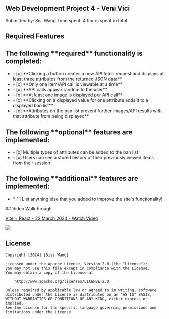 ## Web Development Project 4 - Veni Vici
Submitted by: Sisi Wang
Time spent: 4 hours spent in total
## Required Features
<h2>The following **required** functionality is completed:</h2>
<ul>
  <li>- [x] **Clicking a button creates a new API fetch request and displays at least three attributes from the returned JSON data**</li>
  <li>- [x] **Only one item/API call is viewable at a time**</li>
  <li>- [x] **API calls appear random to the user**</li>
  <li>- [x] **At least one image is displayed per API call**</li>
  <li>- [x] **Clicking on a displayed value for one attribute adds it to a displayed ban list**</li>
  <li>- [x] **Attributes on the ban list prevent further images/API results with that attribute from being displayed**</li>
</ul>
<h2>The following **optional** features are implemented:</h2>
<ul>
  <li>- [x] Multiple types of attributes can be added to the ban list</li>
  <li>- [x] Users can see a stored history of their previously viewed items from their session</li>
</ul>
<h2>The following **additional** features are implemented:</h2>
<ul>
  <li>* [ ] List anything else that you added to improve the site's functionality!</li>
</ul>
## Video Walkthrough
<div>
    <a href="https://www.loom.com/share/3c8bbbf901254894b074ac2cc9d79c94">
      <p>Vite + React - 22 March 2024 - Watch Video</p>
    </a>
    <a href="https://www.loom.com/share/3c8bbbf901254894b074ac2cc9d79c94">
      <img style="max-width:300px;" src="https://cdn.loom.com/sessions/thumbnails/3c8bbbf901254894b074ac2cc9d79c94-with-play.gif">
    </a>
</div>

## License

    Copyright [2024] [Sisi Wang]

    Licensed under the Apache License, Version 2.0 (the "License");
    you may not use this file except in compliance with the License.
    You may obtain a copy of the License at

        http://www.apache.org/licenses/LICENSE-2.0

    Unless required by applicable law or agreed to in writing, software
    distributed under the License is distributed on an "AS IS" BASIS,
    WITHOUT WARRANTIES OR CONDITIONS OF ANY KIND, either express or implied.
    See the License for the specific language governing permissions and
    limitations under the License.

